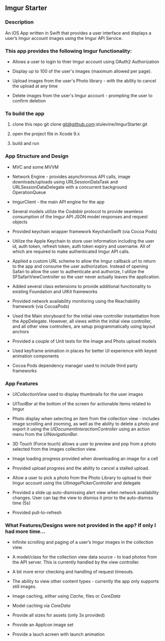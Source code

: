 Imgur Starter
-------------

### Description

An iOS App written in Swift that provides a user interface and displays a user’s
Imgur account images using the Imgur API Service.

### This app provides the following Imgur functionality:

-   Allows a user to login to thier Imgur account using OAuth2 Authorization

-   Display up to 100 of the user's images (maximum allowed per page).

-   Upload images from the user's Photo library - with the ability to cancel the
    upload at any time

-   Delete images from the user's Imgur account - prompting the user to confirm
    deletion


### To build the app

1.  clone this repo git clone git@github.com:stulevine/ImgurStarter.git

2.  open the project file in Xcode 9.x

3.  build and run


### App Structure and Design

-   MVC and some MVVM

-   Network Engine - provides asynchronous API calls, image downloads/uploads
    using URLSessionDataTask and URLSessionDataDelegate with a concurrent
    background OperationQueue

-   ImgurClient - the main API engine for the app

-   Several models utilize the *Codable* protocol to provide seamless
    consumption of the Imgur API JSON model responses and request objects

-   Provided keychain wrapper framework KeychainSwift (via Cocoa Pods)

-   Utilize the Apple Keychain to store user information including the user id,
    auth token, refresh token, auth token expiry and username.  All of which are
    required to make authenticated Imgur API calls.

-   Applied a custom URL scheme to allow the Imgur callback url to return to the
    app and consume the user authorization.  Instead of opening Safari to allow
    the user to authenticate and authorize, I utilize the SFSafariViewController
    so the user never actually leaves the application.

-   Added several class extensions to provide additional functionality to
    existing Foundation and UIKit frameworks

-   Provided network availability monitoring using the Reachability framework
    (via CocoaPods)

-   Used the Main storyboard for the initial view controller instantiation from
    the AppDelegate.  However, all views within the initial view controller, and
    all other view controllers, are setup programmatically using layout anchors

-   Provided a couple of Unit tests for the Image and Photo upload models

-   Used keyframe animation in places for better UI experience with keyed
    animation components

-   Cocoa Pods dependency manager used to include third party frameworks


### App Features

-   *UICollectionView* used to display thumbnails for the user images

-   *UIToolBar* at the bottom of the screen for actionable items related to
    Imgur

-   Photo display when selecting an item from the collection view - includes
    image scrolling and zooming, as well as the ability to delete a photo and
    export it using the *UIDocumentInteractionController* using an action menu
    from the *UINavigationBar*.

-   3D Touch (Force touch) allows a user to preview and pop from a photo
    selected from the images collection view.

-   Image loading progress provided when downloading an image for a cell

-   Provided upload progress and the ability to cancel a stalled upload.

-   Allow a user to pick a photo from the Photo Library to upload to their Imgur
    account using the *UIImagePickerController* and delegate

-   Provided a slide up auto-dismissing alert view when network availability
    changes.  User can tap the view to dismiss it prior to the auto-dismiss time
    (5s)

-   Provided pull-to-refresh


### What Features/Designs were not provided in the app?  If only I had more time...

-   Infinite scrolling and paging of a user’s Imgur images in the collection
    view.

-   A model/class for the collection view data source - to load photos from the
    API server.  This is currently handled by the view controller.

-   A bit more error checking and handling of request timeouts.

-   The ability to view other content types - currently the app only supports
    still images.

-   Image caching, either using *Cache*, files or *CoreData*

-   Model caching via *CoreData*

-   Provide all sizes for assets (only 3x provided)

-   Provide an AppIcon image set

-   Provide a lauch acreen with launch animation


